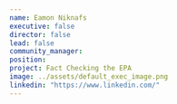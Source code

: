 ```yaml
---
name: Eamon Niknafs
executive: false
director: false
lead: false
community_manager:   
position:  
project: Fact Checking the EPA
image: ../assets/default_exec_image.png
linkedin: "https://www.linkedin.com/"
---
```

